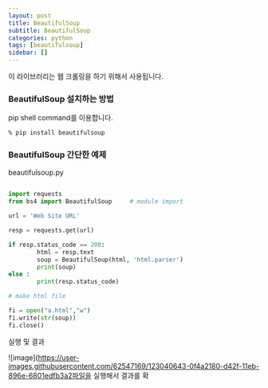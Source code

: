 ```yaml
---
layout: post
title: BeautifulSoup
subtitle: BeautifulSoup
categories: python
tags: [beautifulsoup]
sidebar: []
---
```


이 라이브러리는 웹 크롤링을 하기 위해서 사용됩니다.

### BeautifulSoup 설치하는 방법

pip shell command를 이용합니다.

```cmd
% pip install beautifulsoup
```

### BeautifulSoup 간단한 예제

beautifulsoup.py

```python

import requests
from bs4 import BeautifulSoup     # module import

url = 'Web Site URL'

resp = requests.get(url)

if resp.status_code == 200:
        html = resp.text
        soup = BeautifulSoup(html, 'html.parser')
        print(soup)
else :
        print(resp.status_code)

# make html file

fi = open("a.html","w")
fi.write(str(soup))
fi.close()

```

실행 및 결과

![image](https://user-images.githubusercontent.com/62547169/123040643-0f4a2180-d42f-11eb-896e-6801edfb3a2파일을 실행해서 결과를 확
